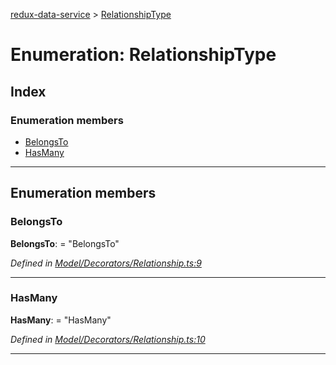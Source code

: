 [redux-data-service](../README.md) > [RelationshipType](../enums/relationshiptype.md)

# Enumeration: RelationshipType

## Index

### Enumeration members

* [BelongsTo](relationshiptype.md#belongsto)
* [HasMany](relationshiptype.md#hasmany)

---

## Enumeration members

<a id="belongsto"></a>

###  BelongsTo

**BelongsTo**:  = "BelongsTo"

*Defined in [Model/Decorators/Relationship.ts:9](https://github.com/Rediker-Software/redux-data-service/blob/5da4ef5/src/Model/Decorators/Relationship.ts#L9)*

___
<a id="hasmany"></a>

###  HasMany

**HasMany**:  = "HasMany"

*Defined in [Model/Decorators/Relationship.ts:10](https://github.com/Rediker-Software/redux-data-service/blob/5da4ef5/src/Model/Decorators/Relationship.ts#L10)*

___

